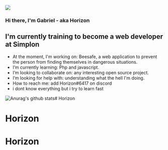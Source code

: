![](Workhard.gif)

### Hi there, I'm Gabriel - aka Horizon

## I'm currently training to become a web developer at Simplon

- At the moment, I'm working on: Beesafe, a web application to prevent the person from finding themselves in dangerous situations.
- I’m currently learning: Php and javascript.
- I’m looking to collaborate on: any interesting open source project.
- I’m looking for help with: understanding what the hell I'm doing.
- How to reach me: add Horizon#6417 on discord
- i dont know everything but i try to learn fast 

![Anurag's github stats](https://github-readme-stats.vercel.app/api?username=GabrielHori&&show_icons=true&title_color=ffffff&icon_color=bb2acf&text_color=daf7dc&bg_color=151515)# Horizon
# Horizon
# Horizon
